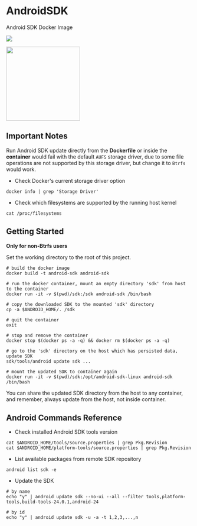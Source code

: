 # AndroidSDK

Android SDK Docker Image

[![](https://img.shields.io/badge/Docker%20Hub-info-blue.svg)](https://hub.docker.com/r/thyrlian/android-sdk/)

<img src="https://github.com/thyrlian/AndroidSDK/blob/master/Images/AndroidSDK.png?raw=true" width="200">

## Important Notes

Run Android SDK update directly from the **Dockerfile** or inside the **container** would fail with the default `AUFS` storage driver, due to some file operations are not supported by this storage driver, but change it to `Btrfs` would work.

* Check Docker's current storage driver option
```console
docker info | grep 'Storage Driver'
```

* Check which filesystems are supported by the running host kernel
```console
cat /proc/filesystems
```

## Getting Started

**Only for non-Btrfs users**

Set the working directory to the root of this project.

```console
# build the docker image
docker build -t android-sdk android-sdk

# run the docker container, mount an empty directory 'sdk' from host to the container
docker run -it -v $(pwd)/sdk:/sdk android-sdk /bin/bash

# copy the downloaded SDK to the mounted 'sdk' directory
cp -a $ANDROID_HOME/. /sdk

# quit the container
exit

# stop and remove the container
docker stop $(docker ps -a -q) && docker rm $(docker ps -a -q)

# go to the 'sdk' directory on the host which has persisted data, update SDK
sdk/tools/android update sdk ...

# mount the updated SDK to container again
docker run -it -v $(pwd)/sdk:/opt/android-sdk-linux android-sdk /bin/bash
```
You can share the updated SDK directory from the host to any container, and remember, always update from the host, not inside container.

## Android Commands Reference

* Check installed Android SDK tools version
```console
cat $ANDROID_HOME/tools/source.properties | grep Pkg.Revision
cat $ANDROID_HOME/platform-tools/source.properties | grep Pkg.Revision
```

* List available packages from remote SDK repository
```console
android list sdk -e
```

* Update the SDK
```console
# by name
echo "y" | android update sdk --no-ui --all --filter tools,platform-tools,build-tools-24.0.1,android-24

# by id
echo "y" | android update sdk -u -a -t 1,2,3,...,n
```
